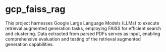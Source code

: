 # gcp_faiss_rag
This project harnesses Google Large Language Models (LLMs) to execute retrieval augmented generation tasks, employing FAISS for efficient search and clustering. Data extracted from parsed PDFs serves as input, enabling comprehensive evaluation and testing of the retrieval augmented generation capabilities.
